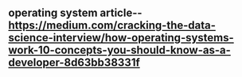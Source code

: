 ## operating system article--https://medium.com/cracking-the-data-science-interview/how-operating-systems-work-10-concepts-you-should-know-as-a-developer-8d63bb38331f

